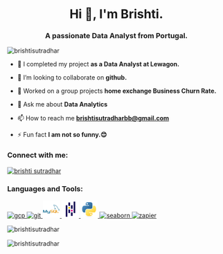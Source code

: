 <h1 align="center">Hi 👋, I'm Brishti.</h1>
<h3 align="center">A passionate Data Analyst from Portugal.</h3>

<p align="left"> <img src="https://komarev.com/ghpvc/?username=brishtisutradhar&label=Profile%20views&color=0e75b6&style=flat" alt="brishtisutradhar" /> </p>

- 🔭 I completed my project **as a Data Analyst at Lewagon.**

- 👯 I’m looking to collaborate on **github.**

- 👯 Worked on a group projects **home exchange Business Churn Rate.**

- 💬 Ask me about **Data Analytics**

- 📫 How to reach me **brishtisutradharbb@gmail.com**

- ⚡ Fun fact **I am not so funny.😊**

<h3 align="left">Connect with me:</h3>
<p align="left">
<a href="https://linkedin.com/in/brishti sutradhar" target="blank"><img align="center" src="https://raw.githubusercontent.com/rahuldkjain/github-profile-readme-generator/master/src/images/icons/Social/linked-in-alt.svg" alt="brishti sutradhar" height="30" width="40" /></a>
</p>

<h3 align="left">Languages and Tools:</h3>
<p align="left"> <a href="https://cloud.google.com" target="_blank" rel="noreferrer"> <img src="https://www.vectorlogo.zone/logos/google_cloud/google_cloud-icon.svg" alt="gcp" width="40" height="40"/> </a> <a href="https://git-scm.com/" target="_blank" rel="noreferrer"> <img src="https://www.vectorlogo.zone/logos/git-scm/git-scm-icon.svg" alt="git" width="40" height="40"/> </a> <a href="https://www.mysql.com/" target="_blank" rel="noreferrer"> <img src="https://raw.githubusercontent.com/devicons/devicon/master/icons/mysql/mysql-original-wordmark.svg" alt="mysql" width="40" height="40"/> </a> <a href="https://pandas.pydata.org/" target="_blank" rel="noreferrer"> <img src="https://raw.githubusercontent.com/devicons/devicon/2ae2a900d2f041da66e950e4d48052658d850630/icons/pandas/pandas-original.svg" alt="pandas" width="40" height="40"/> </a> <a href="https://www.python.org" target="_blank" rel="noreferrer"> <img src="https://raw.githubusercontent.com/devicons/devicon/master/icons/python/python-original.svg" alt="python" width="40" height="40"/> </a> <a href="https://seaborn.pydata.org/" target="_blank" rel="noreferrer"> <img src="https://seaborn.pydata.org/_images/logo-mark-lightbg.svg" alt="seaborn" width="40" height="40"/> </a> <a href="https://zapier.com" target="_blank" rel="noreferrer"> <img src="https://www.vectorlogo.zone/logos/zapier/zapier-icon.svg" alt="zapier" width="40" height="40"/> </a> </p>

<p><img align="center" src="https://github-readme-stats.vercel.app/api/top-langs?username=brishtisutradhar&show_icons=true&locale=en&layout=compact" alt="brishtisutradhar" /></p>

<p><img align="center" src="https://github-readme-streak-stats.herokuapp.com/?user=brishtisutradhar&" alt="brishtisutradhar" /></p>



